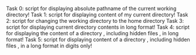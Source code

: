 Task 0: script for displaying absolute pathname of the current working directory!
Task 1: script for displaying content of my current directory!
Task 2: script for changing the working directory to the home directory
Task 3: script for displaying current directory contents in long format!
Task 4: script for displaying the content of a directory , including hidden files , in long format!
Task 5: script for displaying content of a directory , including hidden files , in a long format in digits only!
